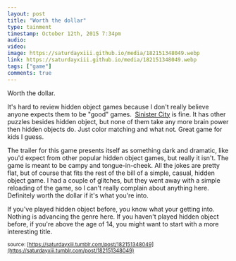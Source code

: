 ```yaml
---
layout: post
title: "Worth the dollar"
type: tainment
timestamp: October 12th, 2015 7:34pm
audio: 
video: 
image: https://saturdayxiii.github.io/media/182151348049.webp
link: https://saturdayxiii.github.io/media/182151348049.webp
tags: ["game"]
comments: true
---
```

Worth the dollar.

It's hard to review hidden object games because I don't really believe anyone expects them to be "good" games.  [Sinister City](https://store.steampowered.com/app/326180/Sinister_City/) is fine. It has other puzzles besides hidden object, but none of them take any more brain power then hidden objects do. Just color matching and what not. Great game for kids I guess. 

The trailer for this game presents itself as something dark and dramatic, like you'd expect from other popular hidden object games, but really it isn't. The game is meant to be campy and tongue-in-cheek. All the jokes are pretty flat, but of course that fits the rest of the bill of a simple, casual, hidden object game. I had a couple of glitches, but they went away with a simple reloading of the game, so I can't really complain about anything here. Definitely worth the dollar if it's what you're into.

If you've played hidden object before, you know what your getting into. Nothing is advancing the genre here. If you haven't played hidden object before, if you're above the age of 14, you might want to start with a more interesting title.

<small>source: [https://saturdayxiii.tumblr.com/post/182151348049](https://saturdayxiii.tumblr.com/post/182151348049)</small>